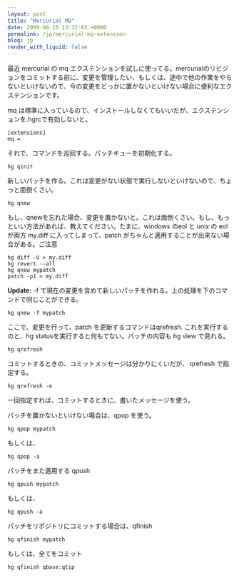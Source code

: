 ```yaml
---
layout: post
title: "Mercurial MQ"
date: 2009-08-15 13:32:03 +0000
permalink: /jp/mercurial-mq-extension
blog: jp
render_with_liquid: false
---
```


最近 mercurial の mq
エクステンションを試しに使ってる。mercurialのリビジョンをコミットする前に、変更を管理したい、もしくは、途中で他の作業をやらないといけないので、今の変更をどっかに置かないといけない場合に便利なエクステンションです。

mq は標準に入っているので、インストールしなくてもいいだが、エクステンションを.hgrcで有効しないと。

```text
[extensions]
mq =
```

それで、コマンドを巡回する。パッチキューを初期化する。

```text
hg qinit
```

新しいパッチを作る。これは変更がない状態で実行しないといけないので、ちょっと面倒くさい。

```text
hg qnew
```

もし、qnewを忘れた場合、変更を置かないと。これは面倒くさい。もし、もっといい方法があれば、教えてください。たまに、windows のeol
と unix の eol が両方 my.diff に入ってしまって、patch がちゃんと適用することが出来ない場合がある。ご注意

```text
hg diff -U > my.diff
hg revert --all
hg qnew mypatch
patch -p1 < my.diff
```

**Update:** -f で現在の変更を含めて新しいパッチを作れる。上の処理を下のコマンドで同じことができる。

```text
hg qnew -f mypatch
```

ここで、変更を行って、patch を更新するコマンドはqrefresh. これを実行するのと、hg
statusを実行すると何もでない。パッチの内容も hg view
で見れる。

```text
hg qrefresh
```

コミットするときの、コミットメッセージは分かりにくいだが、 qrefresh で指定する。

```text
hg qrefresh -e
```

一回指定すれば、コミットするときに、書いたメッセージを使う。

パッチを置かないといけない場合は、qpop を使う。

```text
hg qpop mypatch
```

もしくは、

```text
hg qpop -a
```

パッチをまた適用する qpush

```text
hg qpush mypatch
```

もしくは、

```text
hg qpush -a
```

パッチをリポジトリにコミットする場合は、qfinish

```text
hg qfinish mypatch
```

もしくは、全てをコミット

```text
hg qfinish qbase:qtip
```
